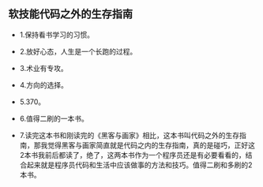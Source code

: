 ## 软技能代码之外的生存指南

- 1.保持看书学习的习惯。

- 2.放好心态，人生是一个长跑的过程。

- 3.术业有专攻。

- 4.方向的选择。

- 5.370。

- 6.值得二刷的一本书。

- 7.读完这本书和刚读完的《黑客与画家》相比，这本书叫代码之外的生存指南，那我觉得黑客与画家简直就是代码之内的生存指南，真的是碰巧，正好这2本书我前后都读了，绝了，这两本书作为一个程序员还是有必要看看的，结合起来就是程序员代码和生活中应该做事的方法和技巧。值得二刷和多刷的2本书。
